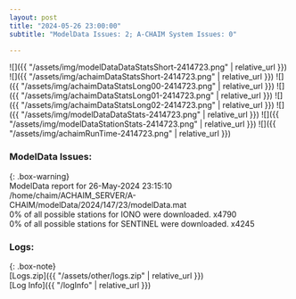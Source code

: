 ```yaml
---
layout: post
title: "2024-05-26 23:00:00"
subtitle: "ModelData Issues: 2; A-CHAIM System Issues: 0"

---
```


![]({{ "/assets/img/modelDataDataStatsShort-2414723.png" | relative_url }})
![]({{ "/assets/img/achaimDataStatsShort-2414723.png" | relative_url }})
![]({{ "/assets/img/achaimDataStatsLong00-2414723.png" | relative_url }})
![]({{ "/assets/img/achaimDataStatsLong01-2414723.png" | relative_url }})
![]({{ "/assets/img/achaimDataStatsLong02-2414723.png" | relative_url }})
![]({{ "/assets/img/modelDataDataStats-2414723.png" | relative_url }})
![]({{ "/assets/img/modelDataStationStats-2414723.png" | relative_url }})
![]({{ "/assets/img/achaimRunTime-2414723.png" | relative_url }})


### ModelData Issues:  
  
{: .box-warning}  
 ModelData report for 26-May-2024 23:15:10   
 /home/chaim/ACHAIM_SERVER/A-CHAIM/modelData/2024/147/23/modelData.mat   
 0% of all possible stations for IONO were downloaded. x4790   
 0% of all possible stations for SENTINEL were downloaded. x4245   
  


### Logs:  
  
{: .box-note}  
[Logs.zip]({{ "/assets/other/logs.zip" | relative_url }})  
[Log Info]({{ "/logInfo" | relative_url }})  
